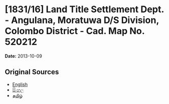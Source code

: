 # [1831/16] Land Title Settlement Dept. - Angulana, Moratuwa D/S Division, Colombo District - Cad. Map No. 520212

**Date:** 2013-10-09

## Original Sources

- [English](https://documents.gov.lk/view/extra-gazettes/2013/10/1831-16_E.pdf)
- [සිංහල](https://documents.gov.lk/view/extra-gazettes/2013/10/1831-16_S.pdf)
- [தமிழ்](https://documents.gov.lk/view/extra-gazettes/2013/10/1831-16_T.pdf)
